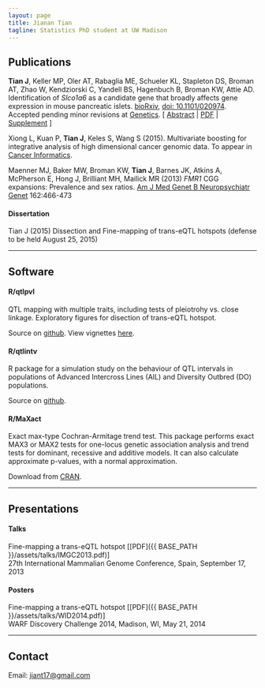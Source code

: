 ```yaml
---
layout: page
title: Jianan Tian
tagline: Statistics PhD student at UW Madison
---
```


## Publications

**Tian J**, Keller MP, Oler AT, Rabaglia ME, Schueler KL, Stapleton DS,
Broman AT, Zhao W, Kendziorski C, Yandell BS, Hagenbuch B, Broman KW,
Attie AD. Identification of _Slco1a6_ as a candidate gene that broadly
affects gene expression in mouse pancreatic islets.
[bioRxiv](http://biorxiv.org/content/early/2015/06/16/020974),
[doi: 10.1101/020974](http://dx.doi.org/10.1101/020974).
Accepted pending minor revisions at [Genetics](http://genetics.org).
\[ [Abstract](http://biorxiv.org/content/early/2015/06/16/020974)
| [PDF](http://biorxiv.org/content/biorxiv/early/2015/06/16/020974.full.pdf)
| [Supplement](http://biorxiv.org/content/early/2015/06/16/020974.figures-only)
\]


Xiong L, Kuan P, **Tian J**, Keles S, Wang S (2015). Multivariate boosting
for integrative analysis of high dimensional cancer genomic data. To
appear in [Cancer Informatics](http://http://www.la-press.com/journal-cancer-informatics-j10).


Maenner MJ, Baker MW, Broman KW, **Tian J**, Barnes JK, Atkins A,
McPherson E, Hong J, Brilliant MH, Mailick MR (2013) <i>FMR1</i> CGG
expansions: Prevalence and sex ratios.
[Am J Med Genet B Neuropsychiatr Genet](http://onlinelibrary.wiley.com/journal/10.1002/%28ISSN%291552-485X)
162:466-473


#### Dissertation

Tian J (2015) Dissection and Fine-mapping of trans-eQTL hotspots (defense to be held August 25, 2015)

--------

## Software

#### R/qtlpvl

QTL mapping with multiple traits, including tests of pleiotrohy vs. close
linkage. Exploratory figures for disection of trans-eQTL hotspot.

Source on [github](https://github.com/jianan/qtlpvl).
View vignettes [here](http://jianan.github.io/qtlpvl).


#### R/qtlintv

R package for a simulation study on the behaviour of QTL intervals in
populations of Advanced Intercross Lines (AIL) and Diversity Outbred
(DO) populations.

Source on [github](https://github.com/jianan/qtlintv).


#### R/MaXact

Exact max-type Cochran-Armitage trend test. This package performs exact
MAX3 or MAX2 tests for one-locus genetic association analysis and trend
tests for dominant, recessive and additive models. It can also
calculate approximate p-values, with a normal approximation.

Download from [CRAN](https://cran.r-project.org/web/packages/MaXact/index.html).

--------

## Presentations

#### Talks

Fine-mapping a trans-eQTL hotspot \[[PDF]({{ BASE_PATH }}/assets/talks/IMGC2013.pdf)\] <br/>
27th International Mammalian Genome Conference, Spain, September 17, 2013

#### Posters

Fine-mapping a trans-eQTL hotspot \[[PDF]({{ BASE_PATH }}/assets/talks/WID2014.pdf)\] <br/>
WARF Discovery Challenge 2014, Madison, WI, May 21, 2014


--------

## Contact

Email: jiant17@gmail.com
